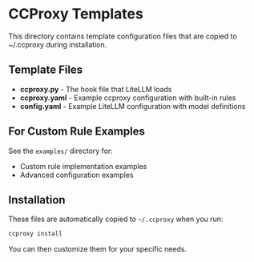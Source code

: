 # CCProxy Templates

This directory contains template configuration files that are copied to ~/.ccproxy during installation.

## Template Files

- **ccproxy.py** - The hook file that LiteLLM loads
- **ccproxy.yaml** - Example ccproxy configuration with built-in rules
- **config.yaml** - Example LiteLLM configuration with model definitions

## For Custom Rule Examples

See the `examples/` directory for:
- Custom rule implementation examples
- Advanced configuration examples

## Installation

These files are automatically copied to `~/.ccproxy` when you run:

```bash
ccproxy install
```

You can then customize them for your specific needs.
